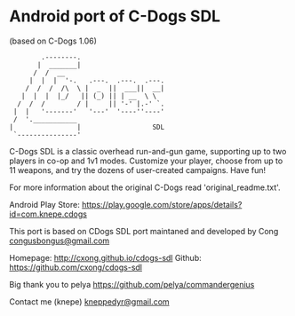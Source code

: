 Android port of C-Dogs SDL
========================

(based on C-Dogs 1.06)

            .--------.
           |  _______|
          /  /  __
         |  |  |  '-.   .---.  .---.  .---.
        /  /  /  /\  \ |  _  ||  ___||  __|
       |  |  |  |_/   || (_) || | __  \ \
      /  /  /        / |     || '-' |.-' `.
     |  |   '-------'   '---'  '----''----'
     /  '.___________
    |                |                  SDL
     `---------------'               


C-Dogs SDL is a classic overhead run-and-gun game, supporting up to two players
in co-op and 1v1 modes. Customize your player, choose from up to 11 weapons,
and try the dozens of user-created campaigns. Have fun!

For more information about the original C-Dogs read 'original\_readme.txt'.

Android Play Store: https://play.google.com/store/apps/details?id=com.knepe.cdogs

This port is based on CDogs SDL port maintaned and developed by Cong <congusbongus@gmail.com>

Homepage: http://cxong.github.io/cdogs-sdl
Github: https://github.com/cxong/cdogs-sdl

Big thank you to pelya https://github.com/pelya/commandergenius

Contact me (knepe) <kneppedyr@gmail.com>
